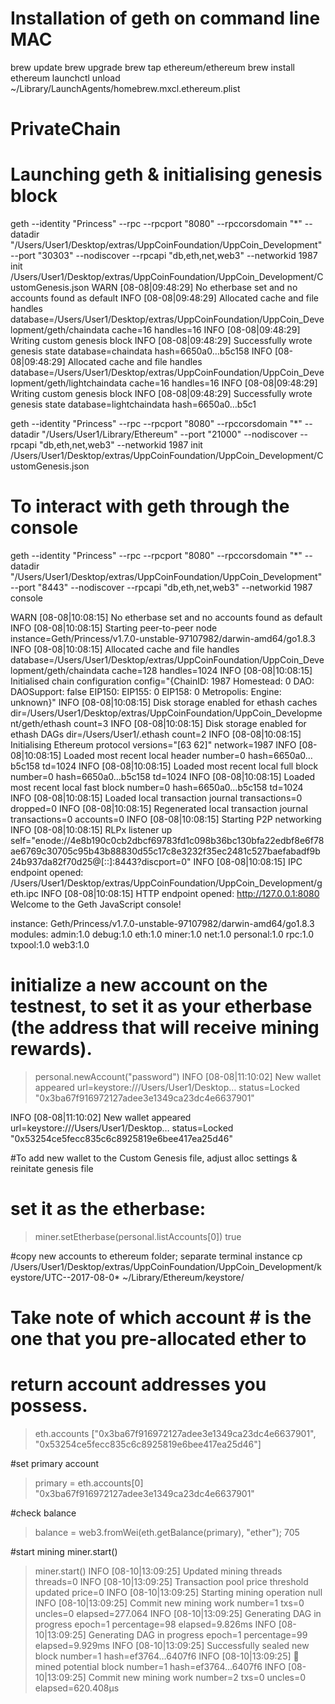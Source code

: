 # Installation of geth on command line MAC
brew update
brew upgrade
brew tap ethereum/ethereum
brew install ethereum
launchctl unload ~/Library/LaunchAgents/homebrew.mxcl.ethereum.plist

# PrivateChain
# Launching geth & initialising genesis block

geth --identity "Princess" --rpc --rpcport "8080" --rpccorsdomain "*" --datadir "/Users/User1/Desktop/extras/UppCoinFoundation/UppCoin_Development" --port "30303" --nodiscover --rpcapi "db,eth,net,web3" --networkid 1987 init /Users/User1/Desktop/extras/UppCoinFoundation/UppCoin_Development/CustomGenesis.json
WARN [08-08|09:48:29] No etherbase set and no accounts found as default 
INFO [08-08|09:48:29] Allocated cache and file handles         database=/Users/User1/Desktop/extras/UppCoinFoundation/UppCoin_Development/geth/chaindata cache=16 handles=16
INFO [08-08|09:48:29] Writing custom genesis block 
INFO [08-08|09:48:29] Successfully wrote genesis state         database=chaindata                                                                        hash=6650a0…b5c158
INFO [08-08|09:48:29] Allocated cache and file handles         database=/Users/User1/Desktop/extras/UppCoinFoundation/UppCoin_Development/geth/lightchaindata cache=16 handles=16
INFO [08-08|09:48:29] Writing custom genesis block 
INFO [08-08|09:48:29] Successfully wrote genesis state         database=lightchaindata                                                                        hash=6650a0…b5c1

>>>
 geth --identity "Princess" --rpc --rpcport "8080" --rpccorsdomain "*" --datadir "/Users/User1/Library/Ethereum" --port "21000" --nodiscover --rpcapi "db,eth,net,web3" --networkid 1987 init /Users/User1/Desktop/extras/UppCoinFoundation/UppCoin_Development/CustomGenesis.json
 
# To interact with geth through the console
geth --identity "Princess" --rpc --rpcport "8080" --rpccorsdomain "*" --datadir "/Users/User1/Desktop/extras/UppCoinFoundation/UppCoin_Development" --port "8443" --nodiscover --rpcapi "db,eth,net,web3" --networkid 1987 console

WARN [08-08|10:08:15] No etherbase set and no accounts found as default 
INFO [08-08|10:08:15] Starting peer-to-peer node               instance=Geth/Princess/v1.7.0-unstable-97107982/darwin-amd64/go1.8.3
INFO [08-08|10:08:15] Allocated cache and file handles         database=/Users/User1/Desktop/extras/UppCoinFoundation/UppCoin_Development/geth/chaindata cache=128 handles=1024
INFO [08-08|10:08:15] Initialised chain configuration          config="{ChainID: 1987 Homestead: 0 DAO: <nil> DAOSupport: false EIP150: <nil> EIP155: 0 EIP158: 0 Metropolis: <nil> Engine: unknown}"
INFO [08-08|10:08:15] Disk storage enabled for ethash caches   dir=/Users/User1/Desktop/extras/UppCoinFoundation/UppCoin_Development/geth/ethash count=3
INFO [08-08|10:08:15] Disk storage enabled for ethash DAGs     dir=/Users/User1/.ethash                                                          count=2
INFO [08-08|10:08:15] Initialising Ethereum protocol           versions="[63 62]" network=1987
INFO [08-08|10:08:15] Loaded most recent local header          number=0 hash=6650a0…b5c158 td=1024
INFO [08-08|10:08:15] Loaded most recent local full block      number=0 hash=6650a0…b5c158 td=1024
INFO [08-08|10:08:15] Loaded most recent local fast block      number=0 hash=6650a0…b5c158 td=1024
INFO [08-08|10:08:15] Loaded local transaction journal         transactions=0 dropped=0
INFO [08-08|10:08:15] Regenerated local transaction journal    transactions=0 accounts=0
INFO [08-08|10:08:15] Starting P2P networking 
INFO [08-08|10:08:15] RLPx listener up                         self="enode://4e8b190c0cb2dbcf69783fd1c098b36bc130bfa22edbf8e6f78ae6769c30705c95b43b88830d55c17c8e3232f35ec2481c527baefabadf9b24b937da82f70d25@[::]:8443?discport=0"
INFO [08-08|10:08:15] IPC endpoint opened: /Users/User1/Desktop/extras/UppCoinFoundation/UppCoin_Development/geth.ipc 
INFO [08-08|10:08:15] HTTP endpoint opened: http://127.0.0.1:8080 
Welcome to the Geth JavaScript console!

instance: Geth/Princess/v1.7.0-unstable-97107982/darwin-amd64/go1.8.3
 modules: admin:1.0 debug:1.0 eth:1.0 miner:1.0 net:1.0 personal:1.0 rpc:1.0 txpool:1.0 web3:1.0
 
# initialize a new account on the testnest, to set it as your etherbase (the address that will receive mining rewards).
> personal.newAccount("password")
INFO [08-08|11:10:02] New wallet appeared                      url=keystore:///Users/User1/Desktop… status=Locked
"0x3ba67f916972127adee3e1349ca23dc4e6637901"

INFO [08-08|11:10:02] New wallet appeared                      url=keystore:///Users/User1/Desktop… status=Locked
"0x53254ce5fecc835c6c8925819e6bee417ea25d46"

#To add new wallet to the Custom Genesis file, adjust alloc settings & reinitate genesis file 

# set it as the etherbase:
> miner.setEtherbase(personal.listAccounts[0])
true

#copy new accounts to ethereum folder; separate terminal instance
cp /Users/User1/Desktop/extras/UppCoinFoundation/UppCoin_Development/keystore/UTC--2017-08-0* ~/Library/Ethereum/keystore/

# Take note of which account # is the one that you pre-allocated ether to
# return account addresses you possess.
> eth.accounts
["0x3ba67f916972127adee3e1349ca23dc4e6637901", "0x53254ce5fecc835c6c8925819e6bee417ea25d46"]

#set primary account 
>  primary = eth.accounts[0]
"0x3ba67f916972127adee3e1349ca23dc4e6637901"

#check balance
> balance = web3.fromWei(eth.getBalance(primary), "ether");
705


#start mining
miner.start()

> miner.start()
INFO [08-10|13:09:25] Updated mining threads                   threads=0
INFO [08-10|13:09:25] Transaction pool price threshold updated price=0
INFO [08-10|13:09:25] Starting mining operation 
null
> INFO [08-10|13:09:25] Commit new mining work                   number=1 txs=0 uncles=0 elapsed=277.064
INFO [08-10|13:09:25] Generating DAG in progress               epoch=1 percentage=98 elapsed=9.826ms
INFO [08-10|13:09:25] Generating DAG in progress               epoch=1 percentage=99 elapsed=9.929ms
INFO [08-10|13:09:25] Successfully sealed new block            number=1 hash=ef3764…6407f6
INFO [08-10|13:09:25] 🔨 mined potential block                  number=1 hash=ef3764…6407f6
INFO [08-10|13:09:25] Commit new mining work                   number=2 txs=0 uncles=0 elapsed=620.408µs

